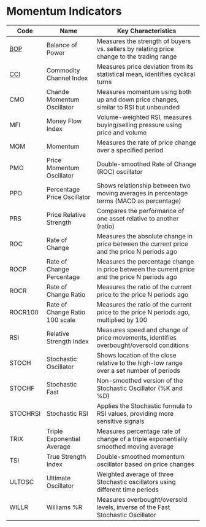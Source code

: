 # Momentum Indicators

| Code | Name | Key Characteristics |
| ------------ | --------------------------------------- | --------------------------------------------------------------------------------------- |
| [BOP](/indicators/momentum/bop.md) | Balance of Power | Measures the strength of buyers vs. sellers by relating price change to the trading range |
| [CCI](/indicators/momentum/cci.md) | Commodity Channel Index | Measures price deviation from its statistical mean, identifies cyclical turns |
| CMO | Chande Momentum Oscillator | Measures momentum using both up and down price changes, similar to RSI but unbounded |
| MFI | Money Flow Index | Volume-weighted RSI, measures buying/selling pressure using price and volume |
| MOM | Momentum | Measures the rate of price change over a specified period |
| PMO | Price Momentum Oscillator | Double-smoothed Rate of Change (ROC) oscillator |
| PPO | Percentage Price Oscillator | Shows relationship between two moving averages in percentage terms (MACD as percentage) |
| PRS | Price Relative Strength | Compares the performance of one asset relative to another (ratio) |
| ROC | Rate of Change | Measures the absolute change in price between the current price and the price N periods ago |
| ROCP | Rate of Change Percentage | Measures the percentage change in price between the current price and the price N periods ago |
| ROCR | Rate of Change Ratio | Measures the ratio of the current price to the price N periods ago |
| ROCR100 | Rate of Change Ratio 100 scale | Measures the ratio of the current price to the price N periods ago, multiplied by 100 |
| RSI | Relative Strength Index | Measures speed and change of price movements, identifies overbought/oversold conditions |
| STOCH | Stochastic Oscillator | Shows location of the close relative to the high-low range over a set number of periods |
| STOCHF | Stochastic Fast | Non-smoothed version of the Stochastic Oscillator (%K and %D) |
| STOCHRSI | Stochastic RSI | Applies the Stochastic formula to RSI values, providing more sensitive signals |
| TRIX | Triple Exponential Average | Measures percentage rate of change of a triple exponentially smoothed moving average |
| TSI | True Strength Index | Double-smoothed momentum oscillator based on price changes |
| ULTOSC | Ultimate Oscillator | Weighted average of three Stochastic oscillators using different time periods |
| WILLR | Williams %R | Measures overbought/oversold levels, inverse of the Fast Stochastic Oscillator |

